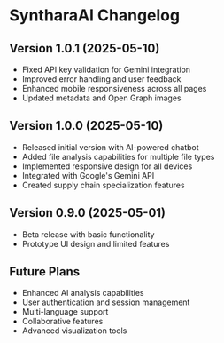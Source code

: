 # SyntharaAI Changelog

## Version 1.0.1 (2025-05-10)
- Fixed API key validation for Gemini integration
- Improved error handling and user feedback
- Enhanced mobile responsiveness across all pages
- Updated metadata and Open Graph images

## Version 1.0.0 (2025-05-10)
- Released initial version with AI-powered chatbot
- Added file analysis capabilities for multiple file types
- Implemented responsive design for all devices
- Integrated with Google's Gemini API
- Created supply chain specialization features

## Version 0.9.0 (2025-05-01)
- Beta release with basic functionality
- Prototype UI design and limited features

## Future Plans
- Enhanced AI analysis capabilities
- User authentication and session management
- Multi-language support
- Collaborative features
- Advanced visualization tools
